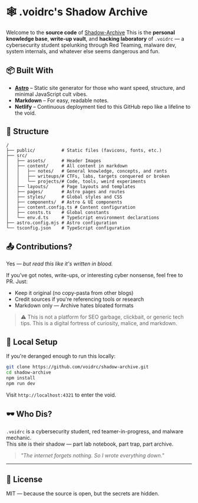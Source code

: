 # 🕸️ .voidrc's Shadow Archive

Welcome to the **source code** of [Shadow-Archive](https://shadow-archive.netlify.app/) This is the **personal knowledge base**, **write-up vault**, and **hacking laboratory** of `.voidrc` — a cybersecurity student spelunking through Red Teaming, malware dev, system internals, and whatever else seems dangerous and fun.

## 📦 Built With

- **[Astro](https://astro.build/)** – Static site generator for those who want speed, structure, and minimal JavaScript cult vibes.
- **Markdown** – For easy, readable notes.
- **Netlify** – Continuous deployment tied to this GitHub repo like a lifeline to the void.

## 🧠 Structure

```
/  
├── public/          # Static files (favicons, fonts, etc.)  
├── src/  
│   ├── assets/      # Header Images 
│   ├── content/     # All content in markdown 
│   │   ├── notes/   # General knowledge, concepts, and rants  
│   │   ├── writeups/# CTFs, labs, targets conquered or broken  
│   │   └── projects/# Code, tools, weird experiments  
│   ├── layouts/     # Page layouts and templates
│   ├── pages/       # Astro pages and routes
│   ├── styles/      # Global styles and CSS
│   ├── components/  # Astro & UI components
│   ├── content.config.ts # Content configuration
│   ├── consts.ts    # Global constants
│   └── env.d.ts     # TypeScript environment declarations
├── astro.config.mjs # Astro configuration
└── tsconfig.json    # TypeScript configuration
```

## 📤 Contributions?

Yes — *but read this like it's written in blood.*

If you've got notes, write-ups, or interesting cyber nonsense, feel free to PR. Just:
- Keep it original (no copy-pasta from other blogs)
- Credit sources if you're referencing tools or research
- Markdown only — Archive hates bloated formats

> ⚠️ This is not a platform for SEO garbage, clickbait, or generic tech tips. This is a digital fortress of curiosity, malice, and markdown.

## 🧪 Local Setup

If you're deranged enough to run this locally:

```bash
git clone https://github.com/voidrc/shadow-archive.git
cd shadow-archive
npm install
npm run dev
```

Visit `http://localhost:4321` to enter the void.

## 🕶️ Who Dis?

`.voidrc` is a cybersecurity student, red teamer-in-progress, and malware mechanic.  
This site is their shadow — part lab notebook, part trap, part archive.

> _"The internet forgets nothing. So I wrote everything down."_

---

## 🧨 License

MIT — because the source is open, but the secrets are hidden.

